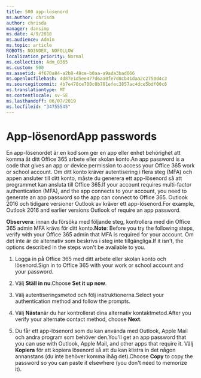 ```yaml
---
title: 500 app-lösenord
ms.author: chrisda
author: chrisda
manager: dansimp
ms.date: 4/9/2018
ms.audience: Admin
ms.topic: article
ROBOTS: NOINDEX, NOFOLLOW
localization_priority: Normal
ms.collection: Adm_O365
ms.custom: 500
ms.assetid: 4f670a84-a2b8-48ce-b0aa-a9ada3bad066
ms.openlocfilehash: 4d87e1d5ee477d6aa0fe7d0cb41daa2c2750d4c3
ms.sourcegitcommit: 4b7e478ce700c0b781efec3857ac4dce5bdf00c6
ms.translationtype: MT
ms.contentlocale: sv-SE
ms.lasthandoff: 06/07/2019
ms.locfileid: "34755545"
---
```

# <a name="app-passwords"></a><span data-ttu-id="e9d29-102">App-lösenord</span><span class="sxs-lookup"><span data-stu-id="e9d29-102">App passwords</span></span>

<span data-ttu-id="e9d29-103">En app-lösenordet är en kod som ger en app eller enhet behörighet att komma åt ditt Office 365 arbete eller skolan konto.</span><span class="sxs-lookup"><span data-stu-id="e9d29-103">An app password is a code that gives an app or device permission to access your Office 365 work or school account.</span></span> <span data-ttu-id="e9d29-104">Om ditt konto kräver autentisering i flera steg (MFA) och appen ansluter till ditt konto, måste du generera ett app-lösenord så att programmet kan ansluta till Office 365.</span><span class="sxs-lookup"><span data-stu-id="e9d29-104">If your account requires multi-factor authentication (MFA), and the app connects to your account, you need to generate an app password so the app can connect to Office 365.</span></span> <span data-ttu-id="e9d29-105">Outlook 2016 och tidigare versioner Outlook av kräver ett app-lösenord.</span><span class="sxs-lookup"><span data-stu-id="e9d29-105">For example, Outlook 2016 and earlier versions Outlook of require an app password.</span></span>

 <span data-ttu-id="e9d29-106">**Observera**: innan du försöka med följande steg, kontrollera med din Office 365 admin MFA krävs för ditt konto.</span><span class="sxs-lookup"><span data-stu-id="e9d29-106">**Note**: Before you try the following steps, verify with your Office 365 admin that MFA is required for your account.</span></span> <span data-ttu-id="e9d29-107">Om det inte är de alternativ som beskrivs i steg inte tillgängliga.</span><span class="sxs-lookup"><span data-stu-id="e9d29-107">If it isn't, the options described in the steps won't be available to you.</span></span>

1. <span data-ttu-id="e9d29-108">Logga in på Office 365 med ditt arbete eller skolan konto och lösenord.</span><span class="sxs-lookup"><span data-stu-id="e9d29-108">Sign in to Office 365 with your work or school account and your password.</span></span>

2. <span data-ttu-id="e9d29-109">Välj **Ställ in nu**.</span><span class="sxs-lookup"><span data-stu-id="e9d29-109">Choose **Set it up now**.</span></span>

3. <span data-ttu-id="e9d29-110">Välj autentiseringsmetod och följ instruktionerna.</span><span class="sxs-lookup"><span data-stu-id="e9d29-110">Select your authentication method and follow the prompts.</span></span>

4. <span data-ttu-id="e9d29-111">Välj **Nästa**när du har kontrollerat dina alternativ kontaktmetod.</span><span class="sxs-lookup"><span data-stu-id="e9d29-111">After you verify your alternate contact method, choose **Next**.</span></span>

5. <span data-ttu-id="e9d29-112">Du får ett app-lösenord som du kan använda med Outlook, Apple Mail och andra program som behöver den.</span><span class="sxs-lookup"><span data-stu-id="e9d29-112">You'll get an app password that you can use with Outlook, Apple Mail, and other apps that require it.</span></span> <span data-ttu-id="e9d29-113">Välj **Kopiera** för att kopiera lösenord så att du kan klistra in det någon annanstans (du inte behöver komma ihåg det).</span><span class="sxs-lookup"><span data-stu-id="e9d29-113">Choose **Copy** to copy the password so you can paste it elsewhere (you don't need to memorize it).</span></span>
